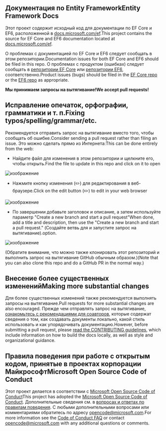 ## <a name="entity-framework-docs"></a><span data-ttu-id="a0574-101">Документация по Entity Framework</span><span class="sxs-lookup"><span data-stu-id="a0574-101">Entity Framework Docs</span></span>

<span data-ttu-id="a0574-102">Этот проект содержит исходный код для документации по EF Core и EF6, расположенной в [docs.microsoft.com/ef](https://docs.microsoft.com/ef/).</span><span class="sxs-lookup"><span data-stu-id="a0574-102">This project contains the source for EF Core and EF6 documentation located at [docs.microsoft.com/ef](https://docs.microsoft.com/ef/).</span></span> 

<span data-ttu-id="a0574-103">О проблемах с документацией по EF Core и EF6 следует сообщать в этом репозитории.</span><span class="sxs-lookup"><span data-stu-id="a0574-103">Documentation issues for both EF Core and EF6 should be filed in this repo.</span></span> <span data-ttu-id="a0574-104">О проблемах с продуктом (ошибках) следует сообщать в [репозитории EF Core](https://github.com/dotnet/efcore) или [репозитории EF6](https://github.com/dotnet/ef6), соответственно.</span><span class="sxs-lookup"><span data-stu-id="a0574-104">Product issues (bugs) should be filed in the [EF Core repo](https://github.com/dotnet/efcore) or the [EF6 repo](https://github.com/dotnet/ef6) as appropriate.</span></span>

<span data-ttu-id="a0574-105">**Мы принимаем запросы на вытягивание!**</span><span class="sxs-lookup"><span data-stu-id="a0574-105">**We accept pull requests!**</span></span>

## <a name="fixing-typosspellinggrammaretc"></a><span data-ttu-id="a0574-106">Исправление опечаток, орфографии, грамматики и т. п.</span><span class="sxs-lookup"><span data-stu-id="a0574-106">Fixing typos/spelling/grammar/etc.</span></span>

<span data-ttu-id="a0574-107">Рекомендуется отправить запрос на вытягивание вместо того, чтобы сообщать об ошибке.</span><span class="sxs-lookup"><span data-stu-id="a0574-107">Consider sending a pull request rather than filing an issue.</span></span> <span data-ttu-id="a0574-108">Это можно сделать прямо из Интернета:</span><span class="sxs-lookup"><span data-stu-id="a0574-108">This can be done entirely from the web:</span></span>

* <span data-ttu-id="a0574-109">Найдите файл для изменения в этом репозитории и щелкните его, чтобы открыть.</span><span class="sxs-lookup"><span data-stu-id="a0574-109">Find the file to update in this repo and click on it to open</span></span>

![изображение](https://user-images.githubusercontent.com/1430078/64454137-10199400-d09f-11e9-9d1a-b7fdca2c518e.png)

* <span data-ttu-id="a0574-111">Нажмите кнопку изменения (✏️) для редактирования в веб-браузере.</span><span class="sxs-lookup"><span data-stu-id="a0574-111">Click on the edit button (✏️) to edit in your web browser</span></span>

![изображение](https://user-images.githubusercontent.com/1430078/64454321-85856480-d09f-11e9-85a6-1c93bc6611e2.png)

* <span data-ttu-id="a0574-113">По завершении добавьте заголовок и описание, а затем используйте параметр "Create a new branch and start a pull request"</span><span class="sxs-lookup"><span data-stu-id="a0574-113">When done, add a title and description, then use the "Create a new branch and start a pull request."</span></span> <span data-ttu-id="a0574-114">(Создайте ветвь для и запустите запрос на вытягивание).</span><span class="sxs-lookup"><span data-stu-id="a0574-114">option.</span></span>

![изображение](https://user-images.githubusercontent.com/1430078/64454455-dac17600-d09f-11e9-922b-0346117011f5.png)

<span data-ttu-id="a0574-116">(Обратите внимание, что можно также клонировать этот репозиторий и выполнить запрос на вытягивание GitHub обычным образом.)</span><span class="sxs-lookup"><span data-stu-id="a0574-116">(Note that you can also clone this repo and do a GitHub PR in the normal way.)</span></span>

## <a name="making-more-substantial-changes"></a><span data-ttu-id="a0574-117">Внесение более существенных изменений</span><span class="sxs-lookup"><span data-stu-id="a0574-117">Making more substantial changes</span></span>

<span data-ttu-id="a0574-118">Для более существенных изменений также рекомендуется выполнять запросы на вытягивание.</span><span class="sxs-lookup"><span data-stu-id="a0574-118">Pull requests for more substantial changes are also encouraged.</span></span> <span data-ttu-id="a0574-119">Прежде чем отправлять запрос на вытягивание, [ознакомьтесь с рекомендациями для соавторов](CONTRIBUTING.md), которые содержат сведения о том, как создавать документы локально, какой стиль использовать и как упорядочивать документацию.</span><span class="sxs-lookup"><span data-stu-id="a0574-119">However, before submitting a pull request, please [read the CONTRIBUTING guidelines](CONTRIBUTING.md), which include information on how to build the docs locally, as well as style and organizational guidance.</span></span>

## <a name="microsoft-open-source-code-of-conduct"></a><span data-ttu-id="a0574-120">Правила поведения при работе с открытым кодом, принятые в проектах корпорации Майкрософт</span><span class="sxs-lookup"><span data-stu-id="a0574-120">Microsoft Open Source Code of Conduct</span></span>

<span data-ttu-id="a0574-121">Этот проект делается в соответствии с [Microsoft Open Source Code of Conduct](https://opensource.microsoft.com/codeofconduct/)</span><span class="sxs-lookup"><span data-stu-id="a0574-121">This project has adopted the [Microsoft Open Source Code of Conduct](https://opensource.microsoft.com/codeofconduct/).</span></span>
<span data-ttu-id="a0574-122">Дополнительные сведения см. в [вопросах и ответах по правилам поведения](https://opensource.microsoft.com/codeofconduct/faq/). С любыми дополнительными вопросами или комментариями обратитесь по адресу [opencode@microsoft.com](mailto:opencode@microsoft.com).</span><span class="sxs-lookup"><span data-stu-id="a0574-122">For more information see the [Code of Conduct FAQ](https://opensource.microsoft.com/codeofconduct/faq/) or contact [opencode@microsoft.com](mailto:opencode@microsoft.com) with any additional questions or comments.</span></span>

